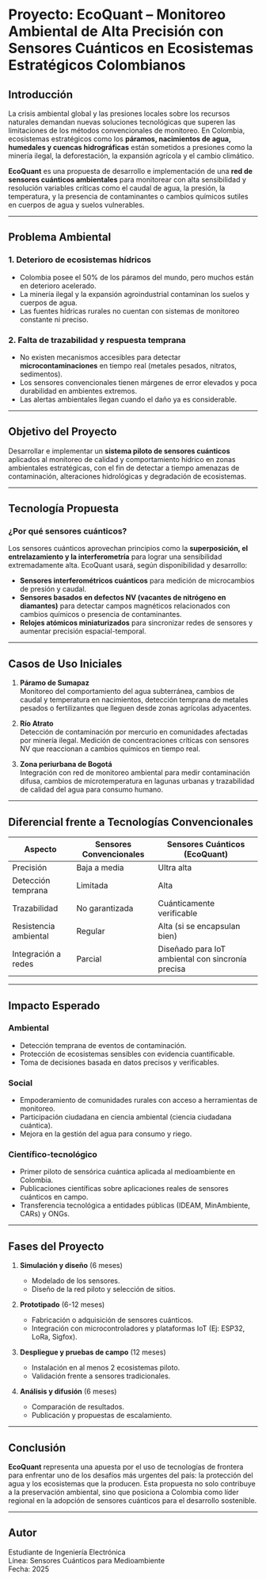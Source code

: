 # Proyecto: EcoQuant – Monitoreo Ambiental de Alta Precisión con Sensores Cuánticos en Ecosistemas Estratégicos Colombianos

## Introducción

La crisis ambiental global y las presiones locales sobre los recursos naturales demandan nuevas soluciones tecnológicas que superen las limitaciones de los métodos convencionales de monitoreo. En Colombia, ecosistemas estratégicos como los **páramos, nacimientos de agua, humedales y cuencas hidrográficas** están sometidos a presiones como la minería ilegal, la deforestación, la expansión agrícola y el cambio climático.

**EcoQuant** es una propuesta de desarrollo e implementación de una **red de sensores cuánticos ambientales** para monitorear con alta sensibilidad y resolución variables críticas como el caudal de agua, la presión, la temperatura, y la presencia de contaminantes o cambios químicos sutiles en cuerpos de agua y suelos vulnerables.

---

## Problema Ambiental

### 1. Deterioro de ecosistemas hídricos

- Colombia posee el 50% de los páramos del mundo, pero muchos están en deterioro acelerado.
- La minería ilegal y la expansión agroindustrial contaminan los suelos y cuerpos de agua.
- Las fuentes hídricas rurales no cuentan con sistemas de monitoreo constante ni preciso.

### 2. Falta de trazabilidad y respuesta temprana

- No existen mecanismos accesibles para detectar **microcontaminaciones** en tiempo real (metales pesados, nitratos, sedimentos).
- Los sensores convencionales tienen márgenes de error elevados y poca durabilidad en ambientes extremos.
- Las alertas ambientales llegan cuando el daño ya es considerable.

---

## Objetivo del Proyecto

Desarrollar e implementar un **sistema piloto de sensores cuánticos** aplicados al monitoreo de calidad y comportamiento hídrico en zonas ambientales estratégicas, con el fin de detectar a tiempo amenazas de contaminación, alteraciones hidrológicas y degradación de ecosistemas.

---

## Tecnología Propuesta

### ¿Por qué sensores cuánticos?

Los sensores cuánticos aprovechan principios como la **superposición, el entrelazamiento y la interferometría** para lograr una sensibilidad extremadamente alta. EcoQuant usará, según disponibilidad y desarrollo:

- **Sensores interferométricos cuánticos** para medición de microcambios de presión y caudal.
- **Sensores basados en defectos NV (vacantes de nitrógeno en diamantes)** para detectar campos magnéticos relacionados con cambios químicos o presencia de contaminantes.
- **Relojes atómicos miniaturizados** para sincronizar redes de sensores y aumentar precisión espacial-temporal.

---

## Casos de Uso Iniciales

1. **Páramo de Sumapaz**  
   Monitoreo del comportamiento del agua subterránea, cambios de caudal y temperatura en nacimientos, detección temprana de metales pesados o fertilizantes que lleguen desde zonas agrícolas adyacentes.

2. **Río Atrato**  
   Detección de contaminación por mercurio en comunidades afectadas por minería ilegal. Medición de concentraciones críticas con sensores NV que reaccionan a cambios químicos en tiempo real.

3. **Zona periurbana de Bogotá**  
   Integración con red de monitoreo ambiental para medir contaminación difusa, cambios de microtemperatura en lagunas urbanas y trazabilidad de calidad del agua para consumo humano.

---

## Diferencial frente a Tecnologías Convencionales

| Aspecto | Sensores Convencionales | Sensores Cuánticos (EcoQuant) |
|--------|--------------------------|-------------------------------|
| Precisión | Baja a media | Ultra alta |
| Detección temprana | Limitada | Alta |
| Trazabilidad | No garantizada | Cuánticamente verificable |
| Resistencia ambiental | Regular | Alta (si se encapsulan bien) |
| Integración a redes | Parcial | Diseñado para IoT ambiental con sincronía precisa |

---

## Impacto Esperado

### Ambiental
- Detección temprana de eventos de contaminación.
- Protección de ecosistemas sensibles con evidencia cuantificable.
- Toma de decisiones basada en datos precisos y verificables.

### Social
- Empoderamiento de comunidades rurales con acceso a herramientas de monitoreo.
- Participación ciudadana en ciencia ambiental (ciencia ciudadana cuántica).
- Mejora en la gestión del agua para consumo y riego.

### Científico-tecnológico
- Primer piloto de sensórica cuántica aplicada al medioambiente en Colombia.
- Publicaciones científicas sobre aplicaciones reales de sensores cuánticos en campo.
- Transferencia tecnológica a entidades públicas (IDEAM, MinAmbiente, CARs) y ONGs.

---

## Fases del Proyecto

1. **Simulación y diseño** (6 meses)  
   - Modelado de los sensores.
   - Diseño de la red piloto y selección de sitios.

2. **Prototipado** (6-12 meses)  
   - Fabricación o adquisición de sensores cuánticos.
   - Integración con microcontroladores y plataformas IoT (Ej: ESP32, LoRa, Sigfox).

3. **Despliegue y pruebas de campo** (12 meses)  
   - Instalación en al menos 2 ecosistemas piloto.
   - Validación frente a sensores tradicionales.

4. **Análisis y difusión** (6 meses)  
   - Comparación de resultados.
   - Publicación y propuestas de escalamiento.

---

## Conclusión

**EcoQuant** representa una apuesta por el uso de tecnologías de frontera para enfrentar uno de los desafíos más urgentes del país: la protección del agua y los ecosistemas que la producen. Esta propuesta no solo contribuye a la preservación ambiental, sino que posiciona a Colombia como líder regional en la adopción de sensores cuánticos para el desarrollo sostenible.

---

## Autor
Estudiante de Ingeniería Electrónica  
Línea: Sensores Cuánticos para Medioambiente  
Fecha: 2025

